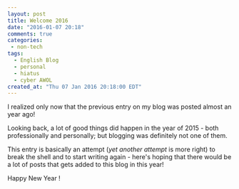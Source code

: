 ```yaml
---
layout: post
title: Welcome 2016
date: "2016-01-07 20:18"
comments: true
categories:
 - non-tech
tags:
  - English Blog
  - personal
  - hiatus
  - cyber AWOL
created_at: "Thu 07 Jan 2016 20:18:00 EDT"
---
```


I realized only now that the previous entry on my blog was posted almost an year ago! 

Looking back, a lot of good things did happen in the year of 2015 - both professionally and personally; but blogging was definitely not one of them.

This entry is basically an attempt (_yet another attempt_ is more right) to break the shell and to start writing again - here's hoping that there would be a lot of posts that gets added to this blog in this year!

Happy New Year !
